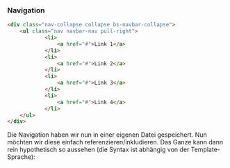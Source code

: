 ### Navigation 

``` html
<div class="nav-collapse collapse bs-navbar-collapse">
	<ul class="nav navbar-nav pull-right">
			<li>
				<a href="#">Link 1</a>
			</li>
			<li>
				<a href="#">Link 2</a>
			</li>
			<li>
				<a href="#">Link 3</a>
			</li>
			<li>
				<a href="#">Link 4</a>
			</li>
	</ul>
</div>
```

Die Navigation haben wir nun in einer eigenen Datei gespeichert. Nun möchten wir diese einfach referenzieren/inkludieren. Das Ganze kann dann rein hypothetisch so aussehen (die Syntax ist abhängig von der Template-Sprache): 
